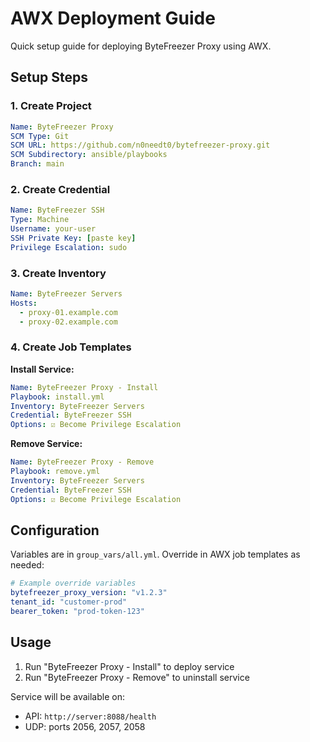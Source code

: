 # AWX Deployment Guide

Quick setup guide for deploying ByteFreezer Proxy using AWX.

## Setup Steps

### 1. Create Project
```yaml
Name: ByteFreezer Proxy
SCM Type: Git
SCM URL: https://github.com/n0needt0/bytefreezer-proxy.git
SCM Subdirectory: ansible/playbooks
Branch: main
```

### 2. Create Credential
```yaml
Name: ByteFreezer SSH
Type: Machine
Username: your-user
SSH Private Key: [paste key]
Privilege Escalation: sudo
```

### 3. Create Inventory
```yaml
Name: ByteFreezer Servers
Hosts:
  - proxy-01.example.com
  - proxy-02.example.com
```

### 4. Create Job Templates

**Install Service:**
```yaml
Name: ByteFreezer Proxy - Install
Playbook: install.yml
Inventory: ByteFreezer Servers
Credential: ByteFreezer SSH
Options: ☑ Become Privilege Escalation
```

**Remove Service:**
```yaml
Name: ByteFreezer Proxy - Remove  
Playbook: remove.yml
Inventory: ByteFreezer Servers
Credential: ByteFreezer SSH
Options: ☑ Become Privilege Escalation
```

## Configuration

Variables are in `group_vars/all.yml`. Override in AWX job templates as needed:

```yaml
# Example override variables
bytefreezer_proxy_version: "v1.2.3"
tenant_id: "customer-prod"
bearer_token: "prod-token-123"
```

## Usage

1. Run "ByteFreezer Proxy - Install" to deploy service
2. Run "ByteFreezer Proxy - Remove" to uninstall service

Service will be available on:
- API: `http://server:8088/health`
- UDP: ports 2056, 2057, 2058
